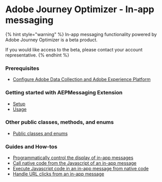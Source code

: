 # Adobe Journey Optimizer - In-app messaging

{% hint style="warning" %}
In-app messaging functionality powered by Adobe Journey Optimizer is a beta product.

If you would like access to the beta, please contact your account representative.
{% endhint %}

### Prerequisites

* [Configure Adobe Data Collection and Adobe Experience Platform](./edge-and-launch-configuration.md)

### Getting started with AEPMessaging Extension

* [Setup](./setup-sdk.md)
* [Usage](./usage.md)

### Other public classes, methods, and enums

* [Public classes and enums](./public-classes-enums.md)

### Guides and How-tos

* [Programmatically control the display of in-app messages](./guides/how-to-messaging-delegate.md)
* [Call native code from the Javascript of an in-app message](./guides/how-to-call-native-from-javascript.md)
* [Execute Javascript code in an in-app message from native code](./guides/how-to-call-javascript-from-native.md)
* [Handle URL clicks from an in-app message](./guides/how-to-handle-url-clicks.md)
